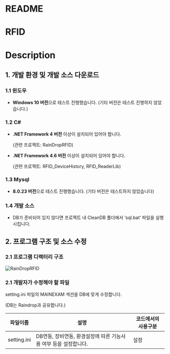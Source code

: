 # README

# RFID

# Description

## 1. 개발 환경 및 개발 소스 다운로드

### 1.1 윈도우

- **Windows 10 버전**으로 테스트 진행했습니다. (기타 버전은 테스트 진행하지 않았습니다.)

### 1.2 C#

- **.NET Framework 4 버전** 이상이 설치되어 있어야 합니다.
    
    (관련 프로젝트: RainDropRFID)
    
- **.NET Framework 4.6 버전** 이상이 설치되어 있어야 합니다.
    
    (관련 프로젝트: RFID_DeviceHistory, RFID_ReaderLib)
    

### 1.3 Mysql

- **8.0.23 버전**으로 테스트 진행했습니다. (기타 버전은 테스트하지 않았습니다)

### 1.4 개발 소스

- DB가 준비되어 있지 않다면 프로젝트 내 CleanDB 폴더에서 ‘sql.bat’ 파일을 실행시킵니다.

## 2. 프로그램 구조 및 소스 수정

### 2.1 프로그램 디렉터리 구조
![RainDropRFID](https://user-images.githubusercontent.com/120069592/207212998-c8de5308-fd0f-4197-a635-17551bdb104c.png)



### 2.1 개발자가 수정해야 할 파일

 setting.ini 파일의 MAINEXAM 섹션을 DB에 맞게 수정합니다.

(DB는 Raindrop과 공유합니다.)

 

| 파일이름 | 설명 | 코드에서의 사용구분 |
| --- | --- | --- |
| setting.ini  | DB연동, 장비연동, 환경설정에 따른 기능사용 여부 등을 설정합니다. | 설정 |
